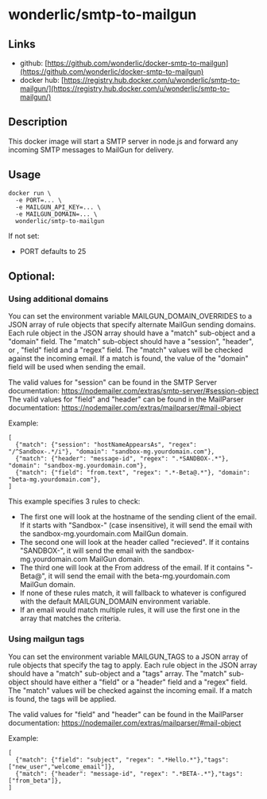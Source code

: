 # wonderlic/smtp-to-mailgun

## Links

- github: [https://github.com/wonderlic/docker-smtp-to-mailgun](https://github.com/wonderlic/docker-smtp-to-mailgun)
- docker hub: [https://registry.hub.docker.com/u/wonderlic/smtp-to-mailgun/](https://registry.hub.docker.com/u/wonderlic/smtp-to-mailgun/)

## Description

This docker image will start a SMTP server in node.js and forward any incoming SMTP messages to MailGun for delivery.

## Usage

```
docker run \
  -e PORT=... \
  -e MAILGUN_API_KEY=... \
  -e MAILGUN_DOMAIN=... \
  wonderlic/smtp-to-mailgun
```

If not set:

- PORT defaults to 25

## Optional:

### Using additional domains

You can set the environment variable MAILGUN_DOMAIN_OVERRIDES to a JSON array of rule objects that specify alternate MailGun sending domains.
Each rule object in the JSON array should have a "match" sub-object and a "domain" field.
The "match" sub-object should have a "session", "header", or , "field" field and a "regex" field.
The "match" values will be checked against the incoming email. If a match is found, the value of the "domain" field will be used when sending the email.

The valid values for "session" can be found in the SMTP Server documentation: https://nodemailer.com/extras/smtp-server/#session-object
The valid values for "field" and "header" can be found in the MailParser documentation: https://nodemailer.com/extras/mailparser/#mail-object

Example:

```
[
  {"match": {"session": "hostNameAppearsAs", "regex": "/^Sandbox-.*/i"}, "domain": "sandbox-mg.yourdomain.com"},
  {"match": {"header": "message-id", "regex": ".*SANDBOX-.*"}, "domain": "sandbox-mg.yourdomain.com"},
  {"match": {"field": "from.text", "regex": ".*-Beta@.*"}, "domain": "beta-mg.yourdomain.com"},
]
```

This example specifies 3 rules to check:

- The first one will look at the hostname of the sending client of the email.  If it starts with "Sandbox-" (case insensitive), it will send the email with the sandbox-mg.yourdomain.com MailGun domain.
- The second one will look at the header called "recieved". If it contains "SANDBOX-", it will send the email with the sandbox-mg.yourdomain.com MailGun domain.
- The third one will look at the From address of the email. If it contains "-Beta@", it will send the email with the beta-mg.yourdomain.com MailGun domain.
- If none of these rules match, it will fallback to whatever is configured with the default MAILGUN_DOMAIN environment variable.
- If an email would match multiple rules, it will use the first one in the array that matches the criteria.

### Using mailgun tags

You can set the environment variable MAILGUN_TAGS to a JSON array of rule objects that specify the tag to apply.
Each rule object in the JSON array should have a "match" sub-object and a "tags" array.
The "match" sub-object should have either a "field" or a "header" field and a "regex" field.
The "match" values will be checked against the incoming email. If a match is found, the tags will be applied.

The valid values for "field" and "header" can be found in the MailParser documentation: https://nodemailer.com/extras/mailparser/#mail-object

Example:

```
[
  {"match": {"field": "subject", "regex": ".*Hello.*"},"tags":["new_user","welcome_email"]},
  {"match": {"header": "message-id", "regex": ".*BETA-.*"},"tags":["from_beta"]},
]
```
